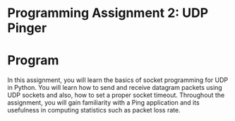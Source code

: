 # Programming Assignment 2: UDP Pinger

# Program
In this assignment, you will learn the basics of socket programming for UDP in Python. 
You will learn how to send and receive datagram packets using UDP sockets and also, how to set 
a proper socket timeout. Throughout the assignment, you will gain familiarity with a Ping application 
and its usefulness in computing statistics such as packet loss rate.

